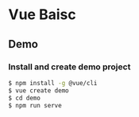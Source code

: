 # Vue Baisc 

## Demo
### Install and create demo project
```bash
$ npm install -g @vue/cli
$ vue create demo
$ cd demo
$ npm run serve
```
